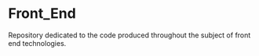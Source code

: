 # Front_End
Repository dedicated to the code produced throughout the subject of front end technologies. 
